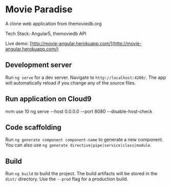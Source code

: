# Movie Paradise
A clone web application from themoviedb.org

Tech Stack: Angular5, themoviedb API

Live demo: [http://movie-angular.herokuapp.com/](http://movie-angular.herokuapp.com/)

## Development server
Run `ng serve` for a dev server. Navigate to `http://localhost:4200/`. The app will automatically reload if you change any of the source files.

## Run application on Cloud9
nvm use 10
ng serve --host 0.0.0.0 --port 8080 --disable-host-check

## Code scaffolding
Run `ng generate component component-name` to generate a new component. You can also use `ng generate directive|pipe|service|class|module`.

## Build
Run `ng build` to build the project. The build artifacts will be stored in the `dist/` directory. Use the `--prod` flag for a production build.